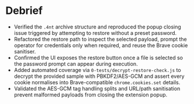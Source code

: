 # Debrief

- Verified the `.4nt` archive structure and reproduced the popup closing issue triggered by attempting to restore without a preset password.
- Refactored the restore path to inspect the selected payload, prompt the operator for credentials only when required, and reuse the Brave cookie sanitiser.
- Confirmed the UI exposes the restore button once a file is selected so the password prompt can appear during execution.
- Added automated coverage via `0-tests/decrypt-restore-check.js` to decrypt the provided sample with PBKDF2/AES-GCM and assert every cookie normalises into Brave-compatible `chrome.cookies.set` details.
- Validated the AES-GCM tag handling splits and URL/path sanitisation prevent malformed payloads from closing the extension popup.



